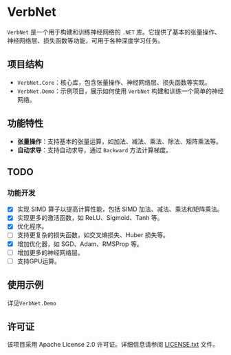 # VerbNet

`VerbNet` 是一个用于构建和训练神经网络的 `.NET` 库。它提供了基本的张量操作、神经网络层、损失函数等功能，可用于各种深度学习任务。

## 项目结构
- `VerbNet.Core`：核心库，包含张量操作、神经网络层、损失函数等实现。
- `VerbNet.Demo`：示例项目，展示如何使用 `VerbNet` 构建和训练一个简单的神经网络。

## 功能特性
- **张量操作**：支持基本的张量运算，如加法、减法、乘法、除法、矩阵乘法等。
- **自动求导**：支持自动求导，通过 `Backward` 方法计算梯度。

## TODO
### 功能开发
- [x] 实现 SIMD 算子以提高计算性能，包括 SIMD 加法、减法、乘法和矩阵乘法。
- [x] 实现更多的激活函数，如 ReLU、Sigmoid、Tanh 等。
- [x] 优化程序。
- [ ] 支持更复杂的损失函数，如交叉熵损失、Huber 损失等。
- [x] 增加优化器，如 SGD、Adam、RMSProp 等。
- [ ] 增加更多的神经网络层。
- [ ] 支持GPU运算。

## 使用示例
详见`VerbNet.Demo`

## 许可证
该项目采用 Apache License 2.0 许可证。详细信息请参阅 [LICENSE.txt](LICENSE.txt) 文件。
